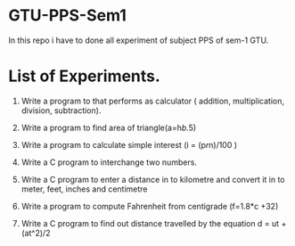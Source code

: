 # GTU-PPS-Sem1
In this repo i have to done all experiment of subject PPS of sem-1 GTU.

# List of Experiments.
1. Write a program to that performs as calculator ( addition, multiplication, division,
subtraction).
2. Write a program to find area of triangle(a=h*b*.5)

3. Write a program to calculate simple interest (i = (p*r*n)/100 )

4. Write a C program to interchange two numbers.
5. Write a C program to enter a distance in to kilometre and convert it in to meter, feet, inches
and centimetre 
6. Write a program to compute Fahrenheit from centigrade (f=1.8*c +32)
7. Write a C program to find out distance travelled by the equation d = ut + (at^2)/2

